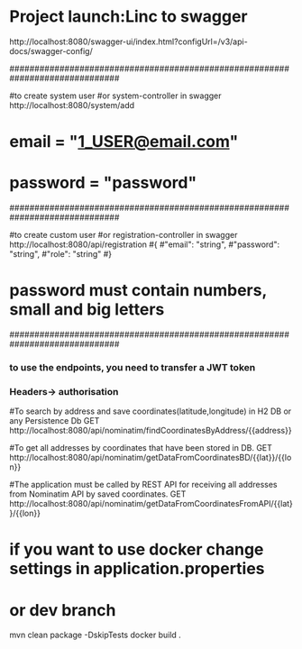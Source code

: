 
# Project launch:Linc to swagger
http://localhost:8080/swagger-ui/index.html?configUrl=/v3/api-docs/swagger-config/

##############################################################################

#to create system user 
#or system-controller in swagger
http://localhost:8080/system/add
# email = "1_USER@email.com"
# password = "password"

##############################################################################

#to create custom user
#or registration-controller in swagger
http://localhost:8080/api/registration
#{
#"email": "string",
#"password": "string",
#"role": "string"
#}
# password must contain numbers, small and big letters

##############################################################################

### to use the endpoints, you need to transfer a JWT token
### Headers-> authorisation 
#To search by address and save coordinates(latitude,longitude) in H2 DB or any Persistence Db
GET http://localhost:8080/api/nominatim/findCoordinatesByAddress/{{address}}

#To get all addresses by coordinates that have been stored in DB.
GET http://localhost:8080/api/nominatim/getDataFromCoordinatesBD/{{lat}}/{{lon}}

#The application must be called by REST API for receiving all addresses from Nominatim API  by saved coordinates.
GET http://localhost:8080/api/nominatim/getDataFromCoordinatesFromAPI/{{lat}}/{{lon}}

# if you want to use docker change settings in application.properties
# or dev branch
mvn clean package -DskipTests
docker build .

   
